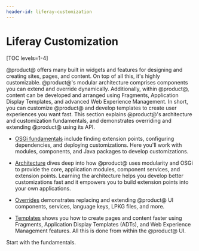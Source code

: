 ```yaml
---
header-id: liferay-customization
---
```


# Liferay Customization

[TOC levels=1-4]

@product@ offers many built in widgets and features for designing and creating
sites, pages, and content. On top of all this, it's highly customizable.
@product@'s modular architecture comprises components you can extend and
override dynamically. Additionally, within @product@, content can be developed
and arranged using Fragments, Application Display Templates, and advanced Web
Experience Management. In short, you can customize @product@ and develop
templates to create user experiences you want fast. This section explains
@product@'s architecture and customization fundamentals, and demonstrates
overriding and extending @product@ using its API. 

-   [OSGi fundamentals](/docs/7-2/appdev/-/knowledge_base/customization/osgi-fundamentals)
    include finding extension points, configuring dependencies, and deploying
    customizations. Here you'll work with modules, components, and Java packages
    to develop customizations. 
 
-   [Architecture](/docs/7-2/appdev/-/knowledge_base/customization/architecture)
    dives deep into how @product@ uses modularity and OSGi to provide the core,
    application modules, component services, and extension points. Learning the
    architecture helps you develop better customizations fast and it empowers
    you to build extension points into your own applications. 

-   [Overrides](/docs/7-2/appdev/-/knowledge_base/customization/overrides)
    demonstrates replacing and extending @product@ UI components, services,
    language keys, LPKG files, and more. 

-   [Templates](/docs/7-2/appdev/-/knowledge_base/customization/templates)
    shows you how to create pages and content faster using Fragments,
    Application Display Templates (ADTs), and Web Experience Management
    features. All this is done from within the @product@ UI. 

Start with the fundamentals. 
